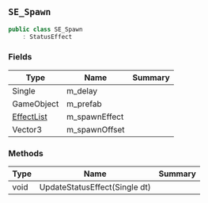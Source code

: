 ## `SE_Spawn`

```csharp
public class SE_Spawn
    : StatusEffect

```

### Fields

| Type | Name | Summary | 
| --- | --- | --- | 
| Single | m_delay |  | 
| GameObject | m_prefab |  | 
| [EffectList](./EffectList.md) | m_spawnEffect |  | 
| Vector3 | m_spawnOffset |  | 


### Methods

| Type | Name | Summary | 
| --- | --- | --- | 
| void | UpdateStatusEffect(Single dt) |  | 


